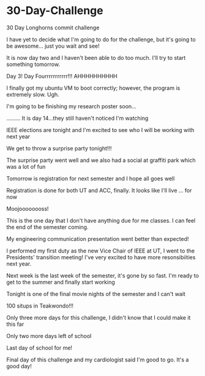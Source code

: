 # 30-Day-Challenge
30 Day Longhorns commit challenge

I have yet to decide what I'm going to do for the challenge, but it's going to be awesome...
just you wait and see!

It is now day two and I haven't been able to do too much. I'll try to start something tomorrow.

Day 3! Day Fourrrrrrrrrrr!!! AHHHHHHHHHH

I finally got my ubuntu VM to boot correctly; however, the program is extremely slow. Ugh.

I'm going to be finishing my research poster soon...

.........
It is day 14...they still haven't noticed I'm watching

IEEE elections are tonight and I'm excited to see who I will be working with next year

We get to throw a surprise party tonight!!!

The surprise party went well and we also had a social at graffiti park which was a lot of fun

Tomorrow is registration for next semester and I hope all goes well

Registration is done for both UT and ACC, finally. It looks like I'll live ... for now

Moojoooooooss!

This is the one day that I don't have anything due for me classes. I can feel the end of the semester coming.

My engineering communication presentation went better than expected!

I performed my first duty as the new Vice Chair of IEEE at UT, I went to the Presidents' transition meeting! I've very excited to have more resonsibiities next year.

Next week is the last week of the semester, it's gone by so fast. I'm ready to get to the summer and finally start working

Tonight is one of the final movie nights of the semester and I can't wait

100 situps in Teakwondo!!!

Only three more days for this challenge, I didn't know that I could make it this far

Only two more days left of school

Last day of school for me!

Final day of this challenge and my cardiologist said I'm good to go. It's a good day!
